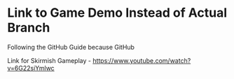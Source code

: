 # Link to Game Demo Instead of Actual Branch

Following the GitHub Guide because GitHub

Link for Skirmish Gameplay - https://www.youtube.com/watch?v=6G22siYmlwc
